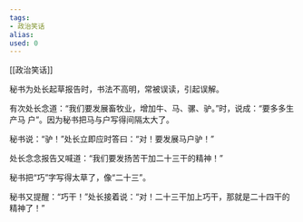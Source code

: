 ```yaml
---
tags: 
- 政治笑话
alias:
used: 0
---
```

[[政治笑话]]

秘书为处长起草报告时，书法不高明，常被误读，引起误解。

有次处长念道：“我们要发展畜牧业，增加牛、马、骡、驴。”时，说成：“要多多生产马 户”。因为秘书把马与户写得间隔太大了。

秘书说：“驴！”处长立即应时答曰：“对！要发展马户驴！”

处长念念报告又喊道：“我们要发扬苦干加二十三干的精神！”

秘书把“巧”字写得太草了，像“二十三”。

秘书又提醒：“巧干！”处长接着说：“对！二十三干加上巧干，那就是二十四干的精神了！”

